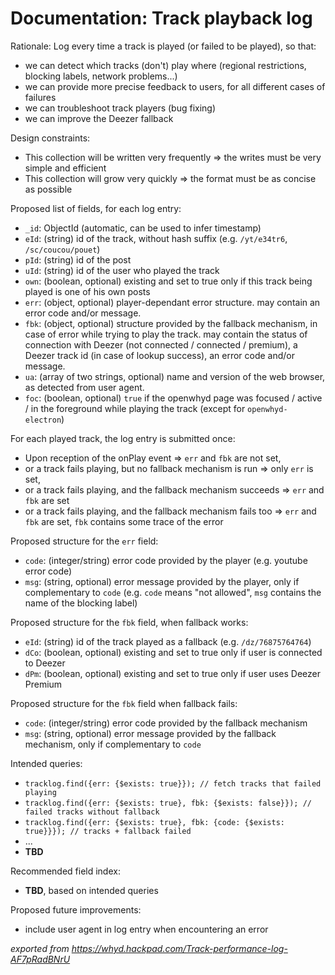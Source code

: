 # Documentation: Track playback log

Rationale: Log every time a track is played (or failed to be played), so that:
- we can detect which tracks (don't) play where (regional restrictions, blocking labels, network problems...)
- we can provide more precise feedback to users, for all different cases of failures
- we can troubleshoot track players (bug fixing) 
- we can improve the Deezer fallback

Design constraints:
- This collection will be written very frequently => the writes must be very simple and efficient
- This collection will grow very quickly => the format must be as concise as possible

Proposed list of fields, for each log entry:
- `_id`: ObjectId (automatic, can be used to infer timestamp)
- `eId`: (string) id of the track, without hash suffix (e.g. `/yt/e34tr6`, `/sc/coucou/pouet`)
- `pId`: (string) id of the post
- `uId`: (string) id of the user who played the track
- `own`: (boolean, optional) existing and set to true only if this track being played is one of his own posts
- `err`: (object, optional) player-dependant error structure. may contain an error code and/or message. 
- `fbk`: (object, optional) structure provided by the fallback mechanism, in case of error while trying to play the track. may contain the status of connection with Deezer (not connected /  connected / premium), a Deezer track id (in case of lookup success), an error code and/or message. 
- `ua`: (array of two strings, optional) name and version of the web browser, as detected from user agent.
- `foc`: (boolean, optional) `true` if the openwhyd page was focused / active / in the foreground while playing the track (except for `openwhyd-electron`)

For each played track, the log entry is submitted once:
- Upon reception of the onPlay event => `err` and `fbk` are not set,
- or a track fails playing, but no fallback mechanism is run => only `err` is set,
- or a track fails playing, and the fallback mechanism succeeds => `err` and `fbk` are set
- or a track fails playing, and the fallback mechanism fails too => `err` and `fbk` are set, `fbk` contains some trace of the error

Proposed structure for the `err` field:
- `code`: (integer/string) error code provided by the player (e.g. youtube error code)
- `msg`: (string, optional) error message provided by the player, only if complementary to `code` (e.g. `code` means "not allowed", `msg` contains the name of the blocking label)

Proposed structure for the `fbk` field, when fallback works:
- `eId`: (string) id of the track played as a fallback (e.g. `/dz/76875764764`)
- `dCo`: (boolean, optional) existing and set to true only if user is connected to Deezer
- `dPm`: (boolean, optional) existing and set to true only if user uses Deezer Premium

Proposed structure for the `fbk` field when fallback fails:
- `code`: (integer/string) error code provided by the fallback mechanism
- `msg`: (string, optional) error message provided by the fallback mechanism, only if complementary to `code`

Intended queries:
- `tracklog.find({err: {$exists: true}}); // fetch tracks that failed playing`
- `tracklog.find({err: {$exists: true}, fbk: {$exists: false}}); // failed tracks without fallback`
- `tracklog.find({err: {$exists: true}, fbk: {code: {$exists: true}}}); // tracks + fallback failed`
- ...
- **TBD**

Recommended field index:
- **TBD**, based on intended queries

Proposed future improvements:
- include user agent in log entry when encountering an error

*exported from https://whyd.hackpad.com/Track-performance-log-AF7pRadBNrU*
